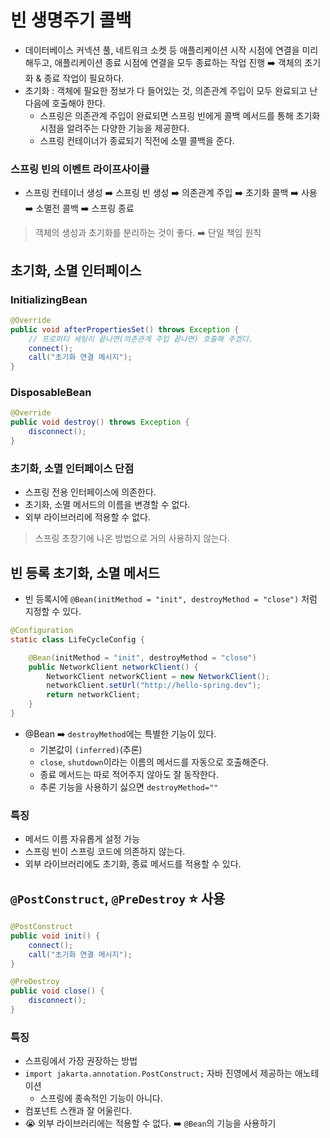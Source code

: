 # 빈 생명주기 콜백

- 데이터베이스 커넥션 풀, 네트워크 소켓 등 애플리케이션 시작 시점에 연결을 미리 해두고, 애플리케이션 종료 시점에 연결을 모두 종료하는 작업 진행 ➡️ 객체의 초기화 & 종료 작업이 필요하다.
- 초기화 : 객체에 필요한 정보가 다 들어있는 것, 의존관계 주입이 모두 완료되고 난 다음에 호출해야 한다.
  - 스프링은 의존관계 주입이 완료되면 스프링 빈에게 콜백 메서드를 통해 초기화 시점을 알려주는 다양한 기능을 제공한다.
  - 스프링 컨테이너가 종료되기 직전에 소멸 콜백을 준다.

### 스프링 빈의 이벤트 라이프사이클

- 스프링 컨테이너 생성 ➡️ 스프링 빈 생성 ➡️ 의존관계 주입 ➡️ 초기화 콜백 ➡️ 사용 ➡️ 소멸전 콜백 ➡️ 스프링 종료

> 객체의 생성과 초기화를 분리하는 것이 좋다. ➡️ 단일 책임 원칙

## 초기화, 소멸 인터페이스

### InitializingBean

```java
@Override
public void afterPropertiesSet() throws Exception {
    // 프로퍼티 세팅이 끝나면(의존관계 주입 끝나면) 호출해 주겠다.
    connect();
    call("초기화 연결 메시지");
}
```

### DisposableBean

```java
@Override
public void destroy() throws Exception {
    disconnect();
}
```

### 초기화, 소멸 인터페이스 단점

- 스프링 전용 인터페이스에 의존한다.
- 초기화, 소멸 메서드의 이름을 변경할 수 없다.
- 외부 라이브러리에 적용할 수 없다.

> 스프링 초창기에 나온 방법으로 거의 사용하지 않는다.

## 빈 등록 초기화, 소멸 메서드

- 빈 등록시에 `@Bean(initMethod = "init", destroyMethod = "close")` 처럼 지정할 수 있다.

```java
@Configuration
static class LifeCycleConfig {

    @Bean(initMethod = "init", destroyMethod = "close")
    public NetworkClient networkClient() {
        NetworkClient networkClient = new NetworkClient();
        networkClient.setUrl("http://hello-spring.dev");
        return networkClient;
    }
}
```

- @Bean ➡️ `destroyMethod`에는 특별한 기능이 있다.
  - 기본값이 `(inferred)`(추론)
  - `close`, `shutdown`이라는 이름의 메서드를 자동으로 호출해준다.
  - 종료 메서드는 따로 적어주지 않아도 잘 동작한다.
  - 추론 기능을 사용하기 싫으면 `destroyMethod=""`

### 특징

- 메서드 이름 자유롭게 설정 가능
- 스프링 빈이 스프링 코드에 의존하지 않는다.
- 외부 라이브러리에도 초기화, 종료 메서드를 적용할 수 있다.

## `@PostConstruct`, `@PreDestroy` ⭐️ 사용

```java
@PostConstruct
public void init() {
    connect();
    call("초기화 연결 메시지");
}

@PreDestroy
public void close() {
    disconnect();
}
```

### 특징

- 스프링에서 가장 권장하는 방법
- `import jakarta.annotation.PostConstruct;` 자바 진영에서 제공하는 애노테이션
  - 스프링에 종속적인 기능이 아니다.
- 컴포넌트 스캔과 잘 어울린다.
- 😭 외부 라이브러리에는 적용할 수 없다. ➡️ `@Bean`의 기능을 사용하기
